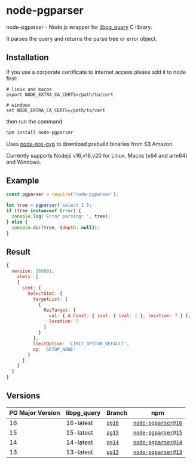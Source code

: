 # node-pgparser
node-pgparser - Node.js wrapper for [libpg_query](https://github.com/lfittl/libpg_query) C library.

It parses the query and returns the parse tree or error object.

## Installation

If you use a corporate certificate to internet access please add it to node first:

```shell
# linux and macos
export NODE_EXTRA_CA_CERTS=/path/to/cert

# windows
set NODE_EXTRA_CA_CERTS=/path/to/cert
```

then run the command

```sh
npm install node-pgparser
```

Uses [node-pre-gyp](https://www.npmjs.com/package/@mapbox/node-pre-gyp) to download prebuild binaries from S3 Amazon.

Currently supports Nodejs v16,v18,v20 for Linux, Macos (x64 and arm64) and Windows. 

## Example

```js
const pgparser = require('node-pgparser');

let tree = pgparser('select 1');
if (tree instanceof Error) {
  console.log('Error parsing: ', tree);
} else {
  console.dir(tree, {depth: null});
}
```

## Result
```js
{
  version: 160001,
    stmts: [
    {
      stmt: {
        SelectStmt: {
          targetList: [
            {
              ResTarget: {
                val: { A_Const: { ival: { ival: 1 }, location: 7 } },
                location: 7
              }
            }
          ],
          limitOption: 'LIMIT_OPTION_DEFAULT',
          op: 'SETOP_NONE'
        }
      }
    }
  ]
}
```

## Versions

| PG Major Version | libpg_query | Branch                                                       | npm
|--------------------------|-------------|--------------------------------------------------------------|---------|
| 16                       | 16-latest   | [`pg16`](https://github.com/MGorkov/node-pgparser/tree/pg16) | [`node-pgparser@16`](https://www.npmjs.com/package/node-pgparser/v/16.0.2)
| 15                       | 15-latest   | [`pg15`](https://github.com/MGorkov/node-pgparser/tree/pg15) | [`node-pgparser@15`](https://www.npmjs.com/package/node-pgparser/v/15.0.1)
| 14                       | 14-latest   | [`pg14`](https://github.com/MGorkov/node-pgparser/tree/pg14) | [`node-pgparser@14`](https://www.npmjs.com/package/node-pgparser/v/14.0.1)
| 13                       | 13-latest   | [`pg13`](https://github.com/MGorkov/node-pgparser/tree/pg13) | [`node-pgparser@13`](https://www.npmjs.com/package/node-pgparser/v/13.0.1)


